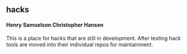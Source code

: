 ## hacks
#### Henry Samuelson Christopher Hansen
This is a place for hacks that are still in development.
After testing hack tools are moved into their individual repos for maintainment. 
